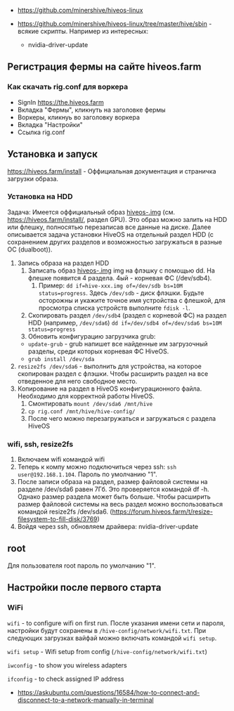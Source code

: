 - https://github.com/minershive/hiveos-linux

- https://github.com/minershive/hiveos-linux/tree/master/hive/sbin - всякие скрипты. Например из интересных:
  - nvidia-driver-update

## Регистрация фермы на сайте hiveos.farm

### Как скачать rig.conf для воркера

- SignIn https://the.hiveos.farm
- Вкладка "Фермы", кликнуть на заголовке фермы
- Воркеры, кликнуь во заголовку воркера
- Вкладка "Настройки"
- Ссылка rig.conf

## Установка и запуск

https://hiveos.farm/install - Оффициальная документация и страничка загрузки образа.

### Установка на HDD

Задача: Имеется оффициальный образ [hiveos-<version>.img](http://download.hiveos.farm/latest/) (см. https://hiveos.farm/install/, раздел GPU). Это образ можно залить на HDD или флешку, полносятью перезаписав все данные на диске. Далее описывается задача установки HiveOS на отдельный раздел HDD (с сохранением других разделов и возможностью загружаться в разные ОС (dualboot)).

1. Запись образа на раздел HDD
    1. Записать образ [hiveos-<version>.img](http://download.hiveos.farm/latest/) img на флэшку с помощью dd. На флешке появится 4 раздела. 4ый - корневая ФС (/dev/sdb4).
        1. Пример: `dd if=hive-xxx.img of=/dev/sdb bs=10M status=progress`. Здесь `/dev/sdb` - диск флэшки. Будьте осторожны и укажите точное имя устройства с флешкой, для просмотра списка устройств выполните `fdisk -l`.
    1. Скопировать раздел `/dev/sdb4` (раздел с корневой ФС) на раздел HDD (например, `/dev/sda6`) `dd if=/dev/sdb4 of=/dev/sda6 bs=10M status=progress`
    1. Обновить конфигурацию загрузчика grub:
      - `update-grub` - grub напишет все найденные им загрузочный разделы, среди которых корневая ФС HiveOS.
      - `grub install /dev/sda`
1. `resize2fs /dev/sda6` - выполнить для устройства, на которое скопирован раздел с флэшки. Чтобы расширить раздел на все отведенное для него свободное место.
1. Копирование на раздел в HiveOS конфигурационного файла. Необходимо для корректной работы HiveOS.
    1. Смонтировать `mount /dev/sda6 /mnt/hive`
    1. `cp rig.conf /mnt/hive/hive-config/`
    1. После чего можно перезагружаться и загружаться с раздела HiveOS

### wifi, ssh, resize2fs

1. Включаем wifi командой wifi
1. Теперь к компу можно подключиться через ssh: `ssh user@192.168.1.104`. Пароль по умолчанию "1".
1. После записи образа на раздел, размер файловой системы на разделе /dev/sda6 равен 7Гб. Это проверяется командой df -h. Однако размер раздела может быть больше. Чтобы расширить размер файловой системы на весь раздел можно воспользоваться командой resize2fs /dev/sda6. (https://forum.hiveos.farm/t/resize-filesystem-to-fill-disk/3769)
1. Войдя через ssh, обновляем драйвера: nvidia-driver-update

## root

Для пользователя root пароль по умолчанию "1".

## Настройки после первого старта

### WiFi

`wifi` - to configure wifi on first run. После указания имени сети и пароля, настройки будут сохранены в `/hive-config/network/wifi.txt`. При следующих загрузках вайфай можно включать командой `wifi setup`.

`wifi setup` - Wifi setup from config (`/hive-config/network/wifi.txt`)

`iwconfig` - to show you wireless adapters

`ifconfig` - to check assigned IP address

- https://askubuntu.com/questions/16584/how-to-connect-and-disconnect-to-a-network-manually-in-terminal